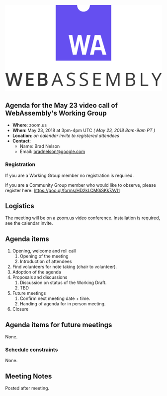 ![WebAssembly logo](/images/WebAssembly.png)

## Agenda for the May 23 video call of WebAssembly's Working Group

- **Where**: zoom.us
- **When**: May 23, 2018 at 3pm-4pm UTC *( May 23, 2018 8am-9am PT )*
- **Location**: *on calendar invite to registered attendees*
- **Contact**:
    - Name: Brad Nelson
    - Email: bradnelson@google.com

### Registration

If you are a Working Group member no registration is required.

If you are a Community Group member who would like to observe, please register
here:
https://goo.gl/forms/HD2kLCM0iSKk7AVl1

## Logistics

The meeting will be on a zoom.us video conference.
Installation is required, see the calendar invite.

## Agenda items

1. Opening, welcome and roll call
    1. Opening of the meeting
    1. Introduction of attendees
1. Find volunteers for note taking (chair to volunteer).
1. Adoption of the agenda
1. Proposals and discussions
    1. Discussion on status of the Working Draft.
    1. TBD
1. Future meetings
    1. Confirm next meeting date + time.
    1. Handing of agenda for in person meeting.
1. Closure

## Agenda items for future meetings

None.

### Schedule constraints

None.

## Meeting Notes

Posted after meeting.

